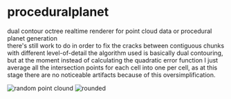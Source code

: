 # proceduralplanet
dual contour octree realtime renderer for point cloud data or procedural planet generation  
there's still work to do in order to fix the cracks between contiguous chunks with different level-of-detail
the algorithm used is basically dual contouring, but at the moment instead of calculating the quadratic error function 
I just average all the intersection points for each cell into one per cell, as at this stage there are no noticeable artifacts because of this oversimplification.  

![random point clound](https://raw.githubusercontent.com/paolorussian/proceduralplanet/master/ss/ss_pointcloud.png)
![rounded](https://raw.githubusercontent.com/paolorussian/proceduralplanet/master/ss/ss_rounded.png)
